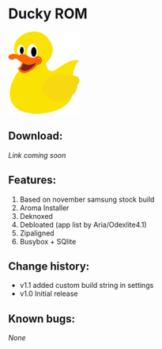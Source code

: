 # Ducky ROM
<img src="/img/ducky.png" height="166" width="144"/>

## Download:

_Link coming soon_

## Features:
1. Based on november samsung stock build
2. Aroma Installer
3. Deknoxed
4. Debloated (app list by Aria/Odexlite4.1)
5. Zipaligned
6. Busybox + SQlite

## Change history:
- v1.1 added custom build string in settings
- v1.0 Initial release

## Known bugs:
_None_

